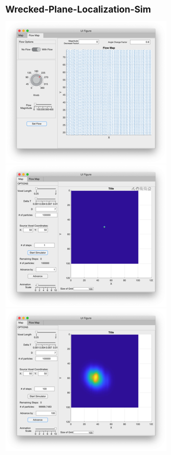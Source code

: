 # Wrecked-Plane-Localization-Sim
![Screenshot](Flow_figure.png)
![Screenshot](Simulation_start.png)
![Screenshot](Simulation_result.png)
